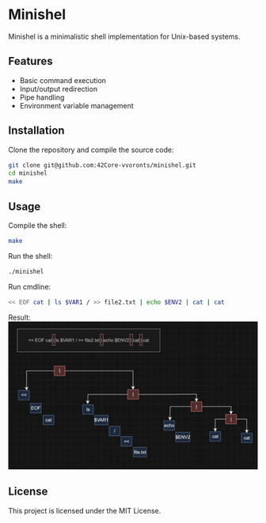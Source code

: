 # Minishel

Minishel is a minimalistic shell implementation for Unix-based systems.

## Features

- Basic command execution
- Input/output redirection
- Pipe handling
- Environment variable management

## Installation

Clone the repository and compile the source code:

```sh
git clone git@github.com:42Core-vvoronts/minishel.git
cd minishel
make
```

## Usage

Compile the shell:
```sh
make
```

Run the shell:
```sh
./minishel
```

Run cmdline:
```sh
<< EOF cat | ls $VAR1 / >> file2.txt | echo $ENV2 | cat | cat
```

Result:
![alt text](image.png)

## License

This project is licensed under the MIT License.